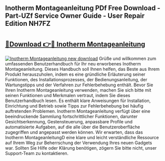 ## Inotherm Montageanleitung PDf Free Download - Part-UZf Service Owner Guide - User Repair Edition NH7FZ

# <h2><a href="http://df712u.blite.top/?on=Inotherm+Montageanleitung">🔗Download 👉🔴 Inotherm Montageanleitung</a></h2>

[![Inotherm Montageanleitung new download](https://i.imgur.com/lujVjoI.png)](http://df712u.blite.top/?on=Inotherm+Montageanleitung)
Grüße und willkommen zum umfassenden Benutzerhandbuch für Ihr neu erworbenes Inotherm Montageanleitung. Dieses Handbuch soll Ihnen helfen, das Beste aus Ihrem Produkt herauszuholen, indem es eine gründliche Erläuterung seiner Funktionen, des Installationsprozesses, der Bedienungsanleitung, der Wartungstipps und der Verfahren zur Fehlerbehebung enthält. Bevor Sie Ihren Inotherm Montageanleitung verwenden, machen Sie sich bitte mit seinen Funktionen und Merkmalen vertraut, indem Sie dieses Benutzerhandbuch lesen. Es enthält klare Anweisungen für Installation, Einrichtung und Betrieb sowie Tipps zur Fehlerbehebung bei häufig auftretenden Problemen. Inotherm Montageanleitung verfügt über eine beeindruckende Sammlung fortschrittlicher Funktionen, darunter Gesichtserkennung, Gestensteuerung, anpassbare Profile und automatisierte Aufgaben, auf die alle über die Benutzeroberfläche zugegriffen und angepasst werden können. Wir erwarten, dass das Inotherm MontageanleitungD eine klare und leicht verständliche Ressource auf Ihrem Weg zur Beherrschung der Verwendung Ihres neuen Gadgets war. Sollten Sie Hilfe oder Klärung benötigen, zögern Sie bitte nicht, unser Support-Team zu kontaktieren.
